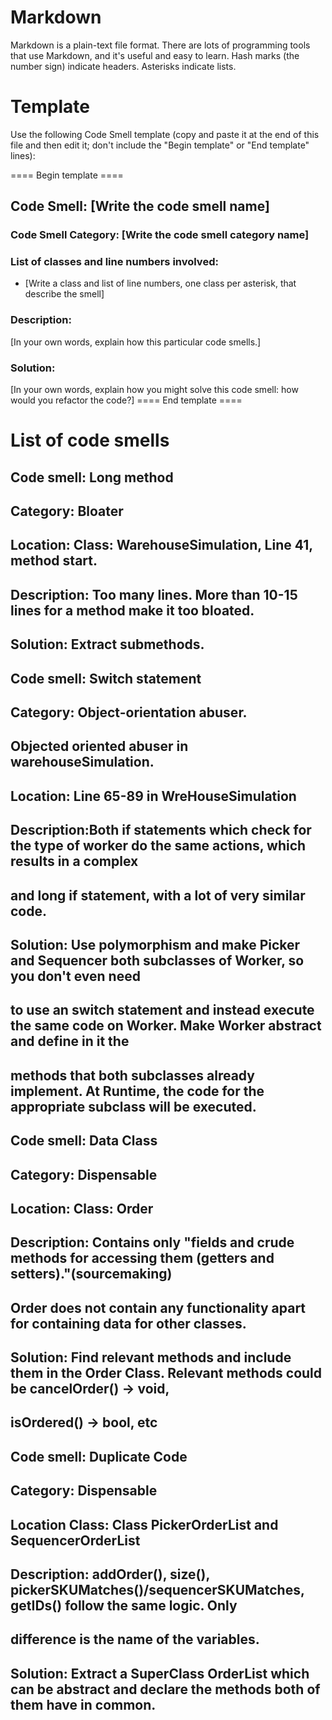# Markdown

Markdown is a plain-text file format. There are lots of programming tools that use Markdown, and it's useful and
easy to learn. Hash marks (the number sign) indicate headers. Asterisks indicate lists.

# Template

Use the following Code Smell template (copy and paste it at the end of this file and then edit it; don't include the "Begin template" or "End template" lines):

==== Begin template ====
## Code Smell: [Write the code smell name]

### Code Smell Category: [Write the code smell category name]

### List of classes and line numbers involved:

* [Write a class and list of line numbers, one class per asterisk, that describe the smell]

### Description:

[In your own words, explain how this particular code smells.]

### Solution:

[In your own words, explain how you might solve this code smell:
how would you refactor the code?]
==== End template ====

# List of code smells
## Code smell: Long method
## Category: Bloater
## Location: Class: WarehouseSimulation, Line 41, method start.
## Description: Too many lines. More than 10-15 lines for a method make it too bloated.
## Solution: Extract submethods.


## Code smell: Switch statement
## Category: Object-orientation abuser.
## Objected oriented abuser in warehouseSimulation.
## Location: Line 65-89 in WreHouseSimulation
## Description:Both if statements which check for the type of worker do the same actions, which results in a complex
## and long if statement, with a lot of very similar code.
## Solution: Use polymorphism and make Picker and Sequencer both subclasses of Worker, so you don't even need
## to use an switch statement and instead execute the same code on Worker. Make Worker abstract and define in it the
## methods that both subclasses already implement. At Runtime, the code for the appropriate subclass will be executed.


## Code smell: Data Class
## Category: Dispensable
## Location: Class: Order
## Description: Contains only "fields and crude methods for accessing them (getters and setters)."(sourcemaking)
## Order does not contain any functionality apart for containing data for other classes.
## Solution: Find relevant methods and include them in the Order Class. Relevant methods could be cancelOrder() -> void,
## isOrdered() -> bool, etc


## Code smell: Duplicate Code
## Category: Dispensable
## Location Class: Class PickerOrderList and SequencerOrderList
## Description: addOrder(), size(), pickerSKUMatches()/sequencerSKUMatches, getIDs() follow the same logic. Only
## difference is the name of the variables.
## Solution: Extract a SuperClass OrderList which can be abstract and declare the methods both of them have in common.



